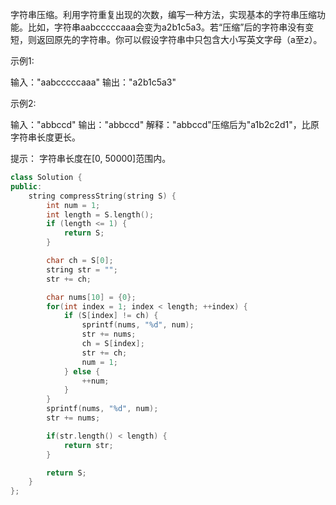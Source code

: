 字符串压缩。利用字符重复出现的次数，编写一种方法，实现基本的字符串压缩功能。比如，字符串aabcccccaaa会变为a2b1c5a3。若“压缩”后的字符串没有变短，则返回原先的字符串。你可以假设字符串中只包含大小写英文字母（a至z）。

 示例1:

 输入："aabcccccaaa"
 输出："a2b1c5a3"

 示例2:

 输入："abbccd"
 输出："abbccd"
 解释："abbccd"压缩后为"a1b2c2d1"，比原字符串长度更长。

提示：
字符串长度在[0, 50000]范围内。

~~~cpp
class Solution {
public:
    string compressString(string S) {
        int num = 1;
        int length = S.length();
        if (length <= 1) {
            return S;
        }

        char ch = S[0];
        string str = "";
        str += ch;

        char nums[10] = {0};
        for(int index = 1; index < length; ++index) {
            if (S[index] != ch) {
                sprintf(nums, "%d", num);
                str += nums;
                ch = S[index];
                str += ch;
                num = 1;
            } else {
                ++num;
            }
        }
        sprintf(nums, "%d", num);
        str += nums;

        if(str.length() < length) {
            return str;
        }

        return S;
    }
};
~~~